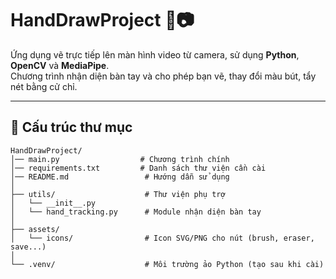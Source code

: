 # HandDrawProject 🎨📷

Ứng dụng vẽ trực tiếp lên màn hình video từ camera, sử dụng **Python**, **OpenCV** và **MediaPipe**.  
Chương trình nhận diện bàn tay và cho phép bạn vẽ, thay đổi màu bút, tẩy nét bằng cử chỉ.

---

## 📂 Cấu trúc thư mục

```plaintext
HandDrawProject/
│── main.py                  # Chương trình chính
│── requirements.txt         # Danh sách thư viện cần cài
│── README.md                 # Hướng dẫn sử dụng
│
├── utils/                    # Thư viện phụ trợ
│   └── __init__.py
│   └── hand_tracking.py      # Module nhận diện bàn tay
│
├── assets/
│   └── icons/                # Icon SVG/PNG cho nút (brush, eraser, save...)
│
└── .venv/                    # Môi trường ảo Python (tạo sau khi cài)
